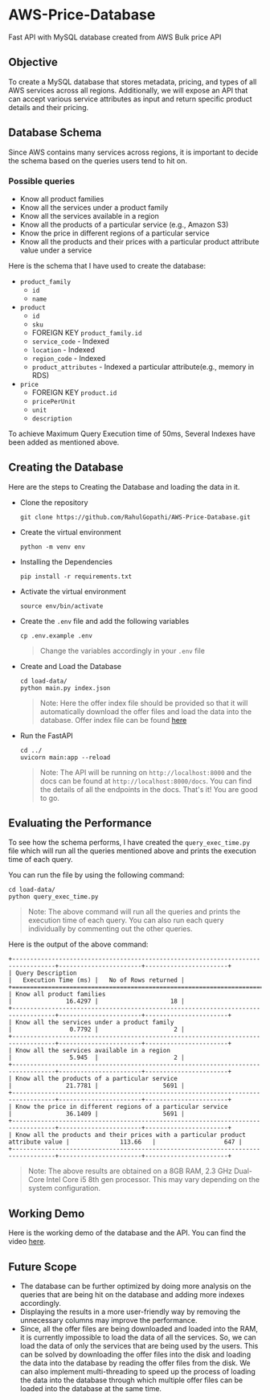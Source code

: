 # AWS-Price-Database
Fast API with MySQL database created from AWS Bulk price API

## **Objective**

To create a MySQL database that stores metadata,
pricing, and types of all AWS services across all regions. Additionally, we
will expose an API that can accept various service attributes as input and
return specific product details and their pricing.

## **Database Schema**

Since AWS contains many services across regions, it is important to decide the schema based on the queries users tend to hit on.

### Possible queries

- Know all product families
- Know all the services under a product family
- Know all the services available in a region
- Know all the products of a particular service (e.g., Amazon S3)
- Know the price in different regions of a particular service
- Know all the products and their prices with a particular product attribute value under a service

Here is the schema that I have used to create the database:

- `product_family`
    - `id`
    - `name`
- `product`
    - `id`
    - `sku`
    - FOREIGN KEY `product_family.id`
    - `service_code` - Indexed
    - `location` - Indexed
    - `region_code` - Indexed
    - `product_attributes` - Indexed a particular attribute(e.g., memory in RDS)
- `price`
    - FOREIGN KEY `product.id`
    - `pricePerUnit`
    - `unit`
    - `description`

To achieve Maximum Query Execution time of 50ms, Several Indexes have been added as mentioned above.

## **Creating the Database**
Here are the steps to Creating the Database and loading the data in it.
- Clone the repository
    ```
    git clone https://github.com/RahulGopathi/AWS-Price-Database.git
    ```
- Create the virtual environment
    ```
    python -m venv env
    ```
- Installing the Dependencies
    ```
    pip install -r requirements.txt
    ```
- Activate the virtual environment
    ```
    source env/bin/activate
    ```
- Create the `.env` file and add the following variables
    ```
    cp .env.example .env
    ```
    > Change the variables accordingly in your `.env` file
- Create and Load the Database
    ```
    cd load-data/
    python main.py index.json
    ```
    > Note: Here the offer index file should be provided so that it will automatically download the offer files and load the data into the database. Offer index file can be found [here](https://pricing.us-east-1.amazonaws.com/offers/v1.0/aws/index.json)
- Run the FastAPI
    ```
    cd ../
    uvicorn main:app --reload
    ```
    > Note: The API will be running on `http://localhost:8000` and the docs can be found at `http://localhost:8000/docs`. You can find the details of all the endpoints in the docs. That's it! You are good to go.

## **Evaluating the Performance**
To see how the schema performs, I have created the `query_exec_time.py` file which will run all the queries mentioned above and prints the execution time of each query.

You can run the file by using the following command:
```
cd load-data/
python query_exec_time.py
```
> Note: The above command will run all the queries and prints the execution time of each query. You can also run each query individually by commenting out the other queries.

Here is the output of the above command:
```
+----------------------------------------------------------------------------------+-----------------------+-----------------------+
| Query Description                                                                |   Execution Time (ms) |   No of Rows returned |
+==================================================================================+=======================+=======================+
| Know all product families                                                        |               16.4297 |                    18 |
+----------------------------------------------------------------------------------+-----------------------+-----------------------+
| Know all the services under a product family                                     |                0.7792 |                     2 |
+----------------------------------------------------------------------------------+-----------------------+-----------------------+
| Know all the services available in a region                                      |                5.945  |                     2 |
+----------------------------------------------------------------------------------+-----------------------+-----------------------+
| Know all the products of a particular service                                    |               21.7781 |                  5691 |
+----------------------------------------------------------------------------------+-----------------------+-----------------------+
| Know the price in different regions of a particular service                      |               36.1409 |                  5691 |
+----------------------------------------------------------------------------------+-----------------------+-----------------------+
| Know all the products and their prices with a particular product attribute value |              113.66   |                   647 |
+----------------------------------------------------------------------------------+-----------------------+-----------------------+
```
> Note: The above results are obtained on a 8GB RAM, 2.3 GHz Dual-Core Intel Core i5 8th gen processor. This may vary depending on the system configuration.

## **Working Demo**
Here is the working demo of the database and the API. You can find the video [here](https://drive.google.com/file/d/17CUAJaXwI6bIBJVY3Z8-vwLEXDBos9jd/view).

## **Future Scope**
- The database can be further optimized by doing more analysis on the queries that are being hit on the database and adding more indexes accordingly.
- Displaying the results in a more user-friendly way by removing the unnecessary columns may improve the performance.
- Since, all the offer files are being downloaded and loaded into the RAM, it is currently impossible to load the data of all the services. So, we can load the data of only the services that are being used by the users. This can be solved by downloading the offer files into the disk and loading the data into the database by reading the offer files from the disk. We can also implement multi-threading to speed up the process of loading the data into the database through which multiple offer files can be loaded into the database at the same time.